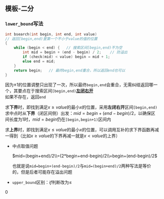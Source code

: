 ## 模板-二分

### `lower_bound`写法

```c++
int bsearch(int begin, int end, int value)
// 返回[begin,end)里第一个不小于value的值的位置
{
	while (begin < end) {	// 搜索区间[begin,end)不为空
		int mid = begin + (end - begin) / 2;	// 防溢出
		if (check(mid) < value) begin = mid + 1;
		else end = mid;
	}
	return begin;	// 最终begin,end重合，所以返回end也可以
}
```

因为$\pm 1$的位置调整只出现了一次，所以最终`begin,end`会重合，无需纠结返回哪一个，其要点在于搜索区间`[begin,end)`<u>**左闭右开**</u>  
如果不存在，返回`end`

求**下界**时，即找到满足$x\ge value$的最小$x$的位置，采用**左闭右开**区间`[begin,end)`  
求中点时从**下界**（闭区间侧）出发：$mid=begin+(end-begin)/2$，以确保区间长度为1时，$mid=begin$仍在`[begin,begin+1)`区间内

求**上界**时，即找到满足$x\le value$的最小$x$的位置，可以调用互补的求下界函数再减一得到（比如$x\ge value$的下界再减一就是$x<value$的上界）

- 中点取值问题

  $mid=(begin+end)/2\\=(2*begin+end-begin)/2\\=begin+(end-begin)/2$

  也就是说`mid=begin+(end-begin)/2`与`mid=(begin+end)/2`两种写法是等价的，但是后者可能存在溢出问题

- `upper_bound`区别：$if$判断改为$\le$

0